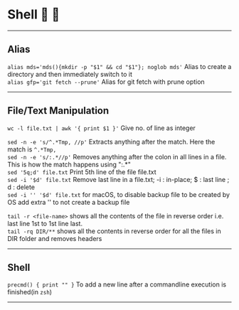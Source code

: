 # Shell 🍎 🐧

<!-- This file needs better organization -->

---

## Alias
  
`alias mds='mds(){mkdir -p "$1" && cd "$1"}; noglob mds'` Alias to create a directory and then immediately switch to it  
`alias gfp='git fetch --prune'` Alias for git fetch with prune option  

---

## File/Text Manipulation

`wc -l file.txt | awk '{ print $1 }'` Give no. of line as integer  

`sed -n -e 's/^.*Tmp, //p'` Extracts anything after the match. Here the match is `^.*Tmp, `  
`sed -n -e 's/:.*//p'` Removes anything after the colon in all lines in a file. This is how the match happens using ":.*"  
`sed '5q;d' file.txt`  Print 5th line of the file file.txt  
`sed -i '$d' file.txt`  Remove last line in a file.txt;  -i : in-place;  $  : last line ; d  : delete  
`sed -i '' '$d' file.txt`  for macOS, to disable backup file to be created by OS add extra '' to not create a backup file  

`tail -r <file-name>` shows all the contents of the file in reverse order i.e. last line 1st to 1st line last.  
`tail -rq DIR/**` shows all the contents in reverse order for all the files in DIR folder and removes headers 

---

## Shell

`precmd() { print "" }`  To add a new line after a commandline execution is finished(in `zsh`)  

---
